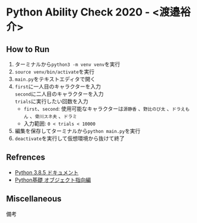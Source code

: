 # Python Ability Check 2020 - <渡邉裕介>

## How to Run

1. ターミナルから`python3 -m venv venv`を実行
2. `source venv/bin/activate`を実行
3. `main.py`をテキストエディタで開く
4. `first`に一人目のキャラクターを入力  
   `second`に二人目のキャラクターを入力  
   `trials`に実行したい回数を入力
      - `first`、`second`: 使用可能なキャラクターは`源静香` 、`野比のび太` 、`ドラえもん` 、`骨川スネ夫` 、`ドラミ`  
      - 入力範囲: `0 < trials < 10000`
5. 編集を保存してターミナルから`python main.py`を実行
6. `deactivate`を実行して仮想環境から抜けて終了

## Refrences

- [Python 3.8.5 ドキュメント](https://docs.python.org/ja/3/)
- [Python基礎 オブジェクト指向編](https://codeprep.jp/books/76)

## Miscellaneous

備考
